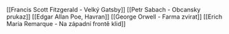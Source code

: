 [[Francis Scott Fitzgerald - Velký Gatsby]]
[[Petr Sabach - Obcansky prukaz]]
[[Edgar Allan Poe, Havran]]
[[George Orwell - Farma zvirat]]
[[Erich Maria Remarque - Na západní frontě klid]]
